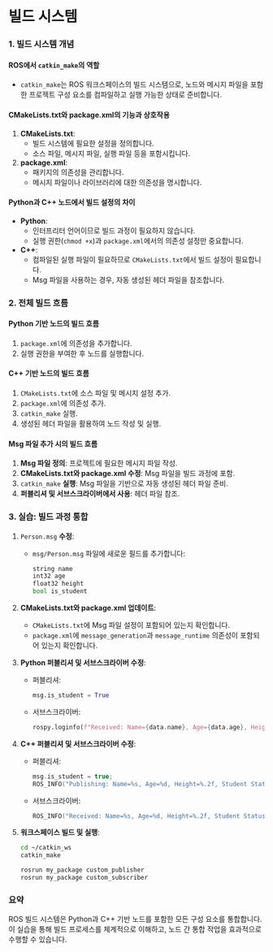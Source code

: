 # 빌드 시스템

### 1. 빌드 시스템 개념

#### **ROS에서** `catkin_make`**의 역할**

* `catkin_make`는 ROS 워크스페이스의 빌드 시스템으로, 노드와 메시지 파일을 포함한 프로젝트 구성 요소를 컴파일하고 실행 가능한 상태로 준비합니다.



#### **CMakeLists.txt와 package.xml의 기능과 상호작용**

1. **CMakeLists.txt**:
   * 빌드 시스템에 필요한 설정을 정의합니다.
   * 소스 파일, 메시지 파일, 실행 파일 등을 포함시킵니다.
2. **package.xml**:
   * 패키지의 의존성을 관리합니다.
   * 메시지 파일이나 라이브러리에 대한 의존성을 명시합니다.



#### **Python과 C++ 노드에서 빌드 설정의 차이**

* **Python**:
  * 인터프리터 언어이므로 빌드 과정이 필요하지 않습니다.
  * 실행 권한(`chmod +x`)과 `package.xml`에서의 의존성 설정만 중요합니다.
* **C++**:
  * 컴파일된 실행 파일이 필요하므로 `CMakeLists.txt`에서 빌드 설정이 필요합니다.
  * Msg 파일을 사용하는 경우, 자동 생성된 헤더 파일을 참조합니다.



### 2. 전체 빌드 흐름

#### Python 기반 노드의 빌드 흐름

1. `package.xml`에 의존성을 추가합니다.
2. 실행 권한을 부여한 후 노드를 실행합니다.



#### C++ 기반 노드의 빌드 흐름

1. `CMakeLists.txt`에 소스 파일 및 메시지 설정 추가.
2. `package.xml`에 의존성 추가.
3. `catkin_make` 실행.
4. 생성된 헤더 파일을 활용하여 노드 작성 및 실행.



#### Msg 파일 추가 시의 빌드 흐름

1. **Msg 파일 정의**: 프로젝트에 필요한 메시지 파일 작성.
2. **CMakeLists.txt와 package.xml 수정**: Msg 파일을 빌드 과정에 포함.
3. `catkin_make` **실행**: Msg 파일을 기반으로 자동 생성된 헤더 파일 준비.
4. **퍼블리셔 및 서브스크라이버에서 사용**: 헤더 파일 참조.



### 3. 실습: 빌드 과정 통합

1. `Person.msg` **수정**:
   *   `msg/Person.msg` 파일에 새로운 필드를 추가합니다:

       ```python
       string name
       int32 age
       float32 height
       bool is_student
       ```
2. **CMakeLists.txt와 package.xml 업데이트**:
   
   * `CMakeLists.txt`에 Msg 파일 설정이 포함되어 있는지 확인합니다.
   * `package.xml`에 `message_generation`과 `message_runtime` 의존성이 포함되어 있는지 확인합니다.
3. **Python 퍼블리셔 및 서브스크라이버 수정**:
   *   퍼블리셔:

       ```python
       msg.is_student = True
       ```
   *   서브스크라이버:

       ```python
       rospy.loginfo(f"Received: Name={data.name}, Age={data.age}, Height={data.height}, Student Status: {data.is_student}")
       ```
4. **C++ 퍼블리셔 및 서브스크라이버 수정**:
   *   퍼블리셔:

       ```cpp
       msg.is_student = true;
       ROS_INFO("Publishing: Name=%s, Age=%d, Height=%.2f, Student Status: %s", msg.name.c_str(), msg.age, msg.height, msg.is_student ? "True" : "False");
       ```
   *   서브스크라이버:

       ```cpp
       ROS_INFO("Received: Name=%s, Age=%d, Height=%.2f, Student Status: %s", msg->name.c_str(), msg->age, msg->height, msg->is_student ? "True" : "False");
       ```
5.  **워크스페이스 빌드 및 실행**:

    ```bash
    cd ~/catkin_ws
    catkin_make
    
    rosrun my_package custom_publisher
    rosrun my_package custom_subscriber
    ```



### 요약

ROS 빌드 시스템은 Python과 C++ 기반 노드를 포함한 모든 구성 요소를 통합합니다. 이 실습을 통해 빌드 프로세스를 체계적으로 이해하고, 노드 간 통합 작업을 효과적으로 수행할 수 있습니다.
